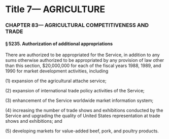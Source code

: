 
# Title 7— AGRICULTURE
### CHAPTER 83— AGRICULTURAL COMPETITIVENESS AND TRADE
#### § 5235. Authorization of additional appropriations

There are authorized to be appropriated for the Service, in addition to any sums otherwise authorized to be appropriated by any provision of law other than this section, $20,000,000 for each of the fiscal years 1988, 1989, and 1990 for market development activities, including

(1) expansion of the agricultural attache service;

(2) expansion of international trade policy activities of the Service;

(3) enhancement of the Service worldwide market information system;

(4) increasing the number of trade shows and exhibitions conducted by the Service and upgrading the quality of United States representation at trade shows and exhibitions; and

(5) developing markets for value-added beef, pork, and poultry products.
